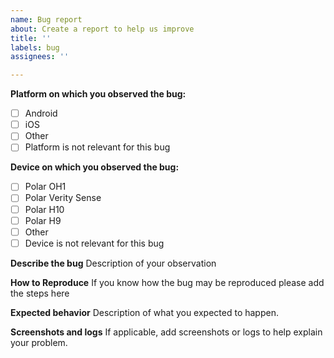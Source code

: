 ```yaml
---
name: Bug report
about: Create a report to help us improve
title: ''
labels: bug
assignees: ''

---
```


**Platform on which you observed the bug:** 
- [ ] Android 
- [ ] iOS
- [ ] Other
- [ ] Platform is not relevant for this bug

**Device on which you observed the bug:**
- [ ] Polar OH1
- [ ] Polar Verity Sense
- [ ] Polar H10
- [ ] Polar H9
- [ ] Other
- [ ] Device is not relevant for this bug

**Describe the bug**
Description of your observation

**How to Reproduce**
If you know how the bug may be reproduced please add the steps here

**Expected behavior**
Description of what you expected to happen. 

**Screenshots and logs**
If applicable, add screenshots or logs to help explain your problem.
